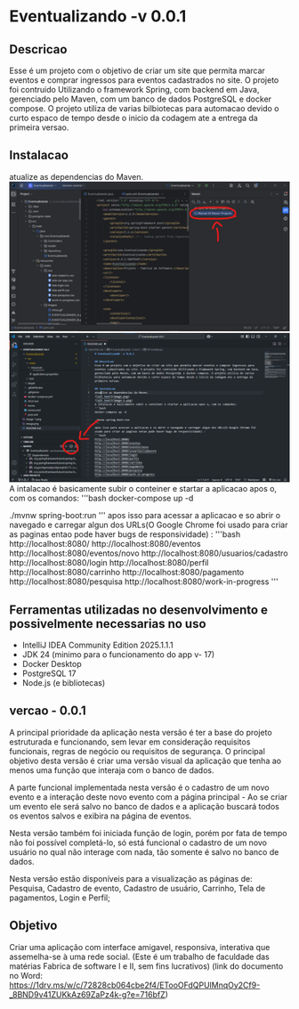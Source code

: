 # Eventualizando -v 0.0.1

## Descricao
Esse é um projeto com o objetivo de criar um site que permita marcar eventos e comprar ingressos para eventos cadastrados no site. O projeto foi contruido Utilizando o framework Spring, com backend em Java, gerenciado pelo Maven, com um banco de dados PostgreSQL e docker compose. O projeto utiliza de varias bilbiotecas para automacao devido o curto espaco de tempo desde o inicio da codagem ate a entrega da primeira versao.

## Instalacao
atualize as dependencias do Maven.
![alt text](image.png)
![alt text](image-1.png)
A intalacao é basicamente subir o conteiner e startar a aplicacao apos o, com os comandos:
'''bash
docker-compose up -d

./mvnw spring-boot:run
'''
apos isso para acessar a aplicacao e so abrir o navegado e carregar algun dos URLs(O Google Chrome foi usado para criar as paginas entao pode haver bugs de responsividade) :
'''bash
http://localhost:8080/
http://localhost:8080/eventos
http://localhost:8080/eventos/novo
http://localhost:8080/usuarios/cadastro
http://localhost:8080/login
http://localhost:8080/perfil
http://localhost:8080/carrinho
http://localhost:8080/pagamento
http://localhost:8080/pesquisa
http://localhost:8080/work-in-progress
'''

## Ferramentas utilizadas no desenvolvimento e possivelmente necessarias no uso
- IntelliJ IDEA Community Edition 2025.1.1.1
- JDK 24 (minimo para o funcionamento do app v- 17)
- Docker Desktop
- PostgreSQL 17
- Node.js (e bibliotecas) 

## vercao - 0.0.1
A principal prioridade da aplicação nesta versão é ter a base do projeto estruturada e funcionando, sem levar em consideração requisitos funcionais, regras de negócio ou requisitos de segurança. O principal objetivo desta versão é criar uma versão visual da aplicação que tenha ao menos uma função que interaja com o banco de dados.  

A parte funcional implementada nesta versão é o cadastro de um novo evento e a interação deste novo evento com a página principal - Ao se criar um evento ele será salvo no banco de dados e a aplicação buscará todos os eventos salvos e exibira na página de eventos. 

Nesta versão também foi iniciada função de login, porém por fata de tempo não foi possível completá-lo, só está funcional o cadastro de um novo usuário no qual não interage com nada, tão somente é salvo no banco de dados. 

Nesta versão estão disponíveis para a visualização as páginas de: Pesquisa, Cadastro de evento, Cadastro de usuário, Carrinho, Tela de pagamentos, Login e Perfil; 

## Objetivo 
Criar uma aplicação com interface amigavel, responsiva, interativa que assemelha-se à uma rede social.
(Este é um trabalho de faculdade das matérias Fabrica de software I e II, sem fins lucrativos)
(link do documento no Word: https://1drv.ms/w/c/72828cb064cbe2f4/ETooOFdQPUlMnqOy2Cf9-_8BND9v41ZUKkAz69ZaPz4k-g?e=716bfZ)

